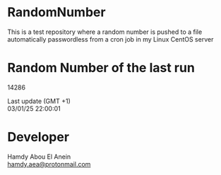 # RandomNumber    
This is a test repository where a random number is pushed to a file automatically passwordless from a cron job in my Linux CentOS server    
# Random Number of the last run   
14286
      
Last update (GMT +1)    
03/01/25 22:00:01
# Developer    
Hamdy Abou El Anein   
hamdy.aea@protonmail.com
